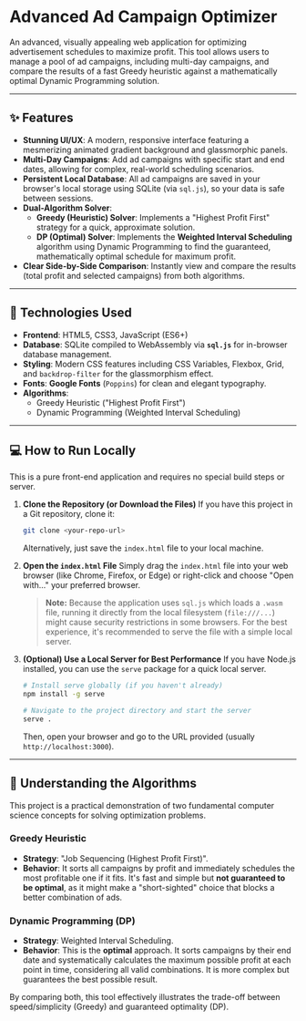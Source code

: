# Advanced Ad Campaign Optimizer

An advanced, visually appealing web application for optimizing advertisement schedules to maximize profit. This tool allows users to manage a pool of ad campaigns, including multi-day campaigns, and compare the results of a fast Greedy heuristic against a mathematically optimal Dynamic Programming solution.



---
## ✨ Features

* **Stunning UI/UX**: A modern, responsive interface featuring a mesmerizing animated gradient background and glassmorphic panels.
* **Multi-Day Campaigns**: Add ad campaigns with specific start and end dates, allowing for complex, real-world scheduling scenarios.
* **Persistent Local Database**: All ad campaigns are saved in your browser's local storage using SQLite (via `sql.js`), so your data is safe between sessions.
* **Dual-Algorithm Solver**:
    * **Greedy (Heuristic) Solver**: Implements a "Highest Profit First" strategy for a quick, approximate solution.
    * **DP (Optimal) Solver**: Implements the **Weighted Interval Scheduling** algorithm using Dynamic Programming to find the guaranteed, mathematically optimal schedule for maximum profit.
* **Clear Side-by-Side Comparison**: Instantly view and compare the results (total profit and selected campaigns) from both algorithms.

---
## 🚀 Technologies Used

* **Frontend**: HTML5, CSS3, JavaScript (ES6+)
* **Database**: SQLite compiled to WebAssembly via **`sql.js`** for in-browser database management.
* **Styling**: Modern CSS features including CSS Variables, Flexbox, Grid, and `backdrop-filter` for the glassmorphism effect.
* **Fonts**: **Google Fonts** (`Poppins`) for clean and elegant typography.
* **Algorithms**:
    * Greedy Heuristic ("Highest Profit First")
    * Dynamic Programming (Weighted Interval Scheduling)

---
## 💻 How to Run Locally

This is a pure front-end application and requires no special build steps or server.

1.  **Clone the Repository (or Download the Files)**
    If you have this project in a Git repository, clone it:
    ```sh
    git clone <your-repo-url>
    ```
    Alternatively, just save the `index.html` file to your local machine.

2.  **Open the `index.html` File**
    Simply drag the `index.html` file into your web browser (like Chrome, Firefox, or Edge) or right-click and choose "Open with..." your preferred browser.

    > **Note:** Because the application uses `sql.js` which loads a `.wasm` file, running it directly from the local filesystem (`file:///...`) might cause security restrictions in some browsers. For the best experience, it's recommended to serve the file with a simple local server.

3.  **(Optional) Use a Local Server for Best Performance**
    If you have Node.js installed, you can use the `serve` package for a quick local server.
    ```sh
    # Install serve globally (if you haven't already)
    npm install -g serve

    # Navigate to the project directory and start the server
    serve .
    ```
    Then, open your browser and go to the URL provided (usually `http://localhost:3000`).

---
## 🧠 Understanding the Algorithms

This project is a practical demonstration of two fundamental computer science concepts for solving optimization problems.

### Greedy Heuristic
* **Strategy**: "Job Sequencing (Highest Profit First)".
* **Behavior**: It sorts all campaigns by profit and immediately schedules the most profitable one if it fits. It's fast and simple but **not guaranteed to be optimal**, as it might make a "short-sighted" choice that blocks a better combination of ads.

### Dynamic Programming (DP)
* **Strategy**: Weighted Interval Scheduling.
* **Behavior**: This is the **optimal** approach. It sorts campaigns by their end date and systematically calculates the maximum possible profit at each point in time, considering all valid combinations. It is more complex but guarantees the best possible result.

By comparing both, this tool effectively illustrates the trade-off between speed/simplicity (Greedy) and guaranteed optimality (DP).